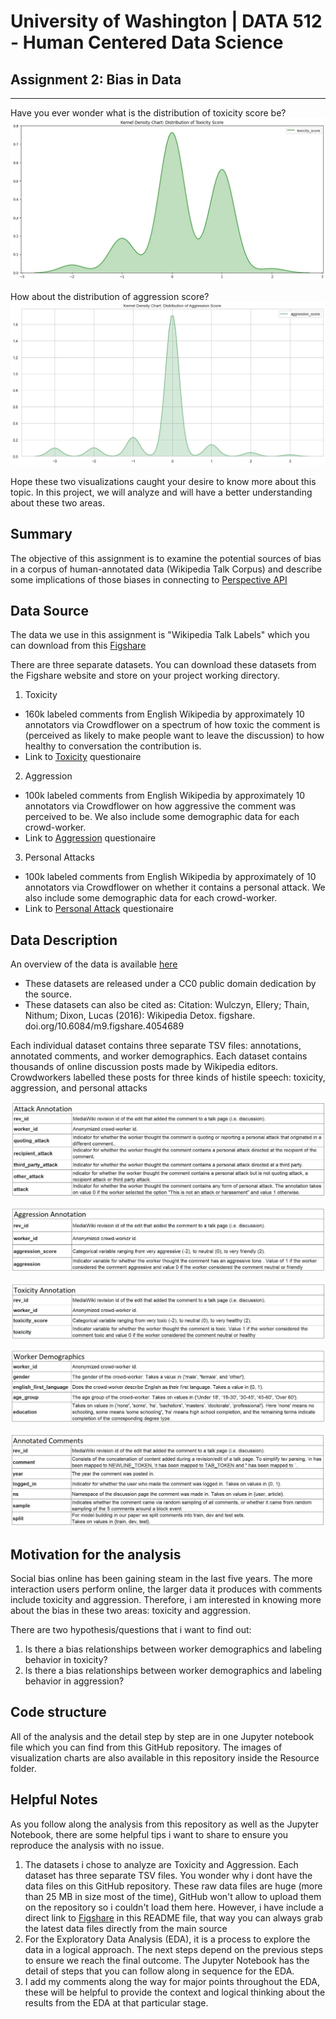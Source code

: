 # University of Washington | DATA 512 - Human Centered Data Science

## Assignment 2: Bias in Data

-------------------------------------------------------------------------------

Have you ever wonder what is the distribution of toxicity score be?
![](Resource/A2_chart_toxicity_score-kernel_density.jpg)  

How about the distribution of aggression score?
![](Resource/A2_chart_aggression_score-kernel-density.jpg)


Hope these two visualizations caught your desire to know more about this topic. In this project, we will analyze and will have a better understanding about these two areas.

## Summary
The objective of this assignment is to examine the potential sources of bias in a corpus of human-annotated data (Wikipedia Talk Corpus) and describe some implications of those biases in connecting to [Perspective API](https://github.com/conversationai/perspectiveapi/wiki/perspective-hacks)


## Data Source
The data we use in this assignment is "Wikipedia Talk Labels" which you can download from this [Figshare](https://figshare.com/projects/Wikipedia_Talk/16731)

There are three separate datasets. You can download these datasets from the Figshare website and store on your project working directory.

1. Toxicity
  * 160k labeled comments from English Wikipedia by approximately 10 annotators via Crowdflower on a spectrum of how toxic the comment is (perceived as likely to make people   want to leave the discussion) to how healthy to conversation the contribution is.
  * Link to [Toxicity](https://github.com/ewulczyn/wiki-detox/blob/master/src/modeling/toxicity_question.png) questionaire

2. Aggression
  * 100k labeled comments from English Wikipedia by approximately 10 annotators via Crowdflower on how aggressive the comment was perceived to be. We also include some demographic data for each crowd-worker.
  * Link to [Aggression](https://github.com/ewulczyn/wiki-detox/blob/master/src/modeling/aggression_question.png) questionaire

3. Personal Attacks
  * 100k labeled comments from English Wikipedia by approximately of 10 annotators via Crowdflower on whether it contains a personal attack. We also include some demographic data for each crowd-worker.
  * Link to [Personal Attack](https://github.com/ewulczyn/wiki-detox/blob/master/src/modeling/attack_question.png) questionaire


## Data Description
An overview of the data is available [here](https://meta.wikimedia.org/wiki/Research:Detox/Data_Release)
* These datasets are released under a CC0 public domain dedication by the source.
* These datasets can also be cited as: Citation: Wulczyn, Ellery; Thain, Nithum; Dixon, Lucas (2016): Wikipedia Detox. figshare. doi.org/10.6084/m9.figshare.4054689

Each individual dataset contains three separate TSV files: annotations, annotated comments, and worker demographics. Each dataset contains thousands of online discussion posts made by Wikipedia editors. Crowdworkers labelled these posts for three kinds of histile speech: toxicity, aggression, and personal attacks

![](Resource/data_1_pic.JPG)

![](Resource/data_2_pic.JPG)

![](Resource/data_3_pic.JPG)

![](Resource/data_4_pic.JPG)

![](Resource/data_5_pic.JPG)


## Motivation for the analysis
Social bias online has been gaining steam in the last five years. The more interaction users perform online, the larger data it produces with comments include toxicity and aggression. Therefore, i am interested in knowing more about the bias in these two areas: toxicity and aggression.

There are two hypothesis/questions that i want to find out:

1. Is there a bias relationships between worker demographics and labeling behavior in toxicity?
2. Is there a bias relationships between worker demographics and labeling behavior in aggression?

## Code structure
All of the analysis and the detail step by step are in one Jupyter notebook file which you can find from this GitHub repository.
The images of visualization charts are also available in this repository inside the Resource folder.

## Helpful Notes
As you follow along the analysis from this repository as well as the Jupyter Notebook, there are some helpful tips i want to share to ensure you reproduce the analysis with no issue.
1. The datasets i chose to analyze are Toxicity and Aggression. Each dataset has three separate TSV files. You wonder why i dont have the data files on this GitHub repository. These raw data files are huge (more than 25 MB in size most of the time), GitHub won't allow to upload them on the repository so i couldn't load them here. However, i have include a direct link to [Figshare](https://figshare.com/projects/Wikipedia_Talk/16731) in this README file, that way you can always grab the latest data files directly from the main source
2. For the Exploratory Data Analysis (EDA), it is a process to explore the data in a logical approach. The next steps depend on the previous steps to ensure we reach the final outcome. The Jupyter Notebook has the detail of steps that you can follow along in sequence for the EDA.
3. I add my comments along the way for major points throughout the EDA, these will be helpful to provide the context and logical thinking about the results from the EDA at that particular stage.


